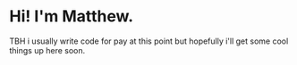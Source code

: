 # Hi! I'm Matthew.

TBH i usually write code for pay at this point but hopefully i'll get some cool things up here soon.
